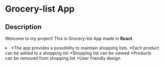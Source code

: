 # Grocery-list App
## Description
Welcome to my project! This is Grocery-list App made in **React**.
<li>
*The app provides a possibility to maintain shopping lists.
*Each product can be added to a shopping list
*Shopping list can be viewed
*Products can be removed from shopping list
*User friendly design
</li>
